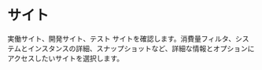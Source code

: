 サイト
======

実働サイト、開発サイト、テスト サイトを確認します。消費量フィルタ、システムとインスタンスの詳細、スナップショットなど、詳細な情報とオプションにアクセスしたいサイトを選択します。
